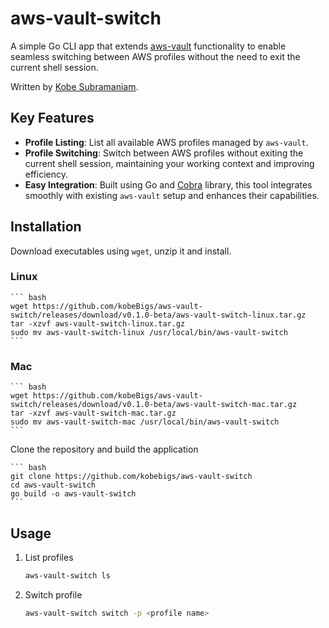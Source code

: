 # aws-vault-switch

A simple Go CLI app that extends [aws-vault](https://github.com/99designs/aws-vault) functionality to enable seamless switching between AWS profiles without the need to exit the current shell session.

Written by [Kobe Subramaniam](https://kobebigs.com).

## Key Features

- **Profile Listing**: List all available AWS profiles managed by `aws-vault`.
- **Profile Switching**: Switch between AWS profiles without exiting the current shell session, maintaining your working context and improving efficiency.
- **Easy Integration**: Built using Go and [Cobra](https://github.com/spf13/cobra-cli) library, this tool integrates smoothly with existing `aws-vault` setup and enhances their capabilities.

## Installation

Download executables using `wget`, unzip it and install.

### Linux

    ``` bash
    wget https://github.com/kobeBigs/aws-vault-switch/releases/download/v0.1.0-beta/aws-vault-switch-linux.tar.gz
    tar -xzvf aws-vault-switch-linux.tar.gz
    sudo mv aws-vault-switch-linux /usr/local/bin/aws-vault-switch
    ```

### Mac

    ``` bash
    wget https://github.com/kobeBigs/aws-vault-switch/releases/download/v0.1.0-beta/aws-vault-switch-mac.tar.gz
    tar -xzvf aws-vault-switch-mac.tar.gz
    sudo mv aws-vault-switch-mac /usr/local/bin/aws-vault-switch
    ```

Clone the repository and build the application

    ``` bash
    git clone https://github.com/kobebigs/aws-vault-switch
    cd aws-vault-switch
    go build -o aws-vault-switch
    ```

## Usage

1. List profiles

    ``` bash
    aws-vault-switch ls
    ```

2. Switch profile

    ``` bash
    aws-vault-switch switch -p <profile name>
    ```
